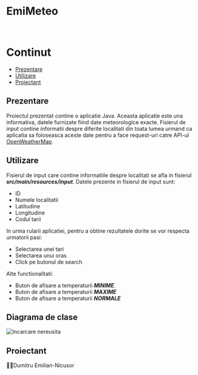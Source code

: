 # EmiMeteo
<br>



# Continut

 - [Prezentare](#prezentare)
 - [Utilizare](#utilizare)
 - [Proiectant](#proiectant)

## Prezentare
Proiectul prezentat contine o aplicatie Java. Aceasta aplicatie este una informativa, datele furnizate fiind date meteorologice exacte. Fisierul de input contine informatii despre diferite localitati din toata lumea urmand ca aplicatia sa foloseasca aceste date pentru a face request-uri catre API-ul [OpenWeatherMap]("https://openweathermap.org/api").

## Utilizare
Fisierul de input care contine informatiile despre localitati se afla in fisierul **_src/main/resources/input_**.
Datele prezente in fisierul de input sunt:

 - ID
 - Numele localitatii
 - Latitudine
 - Longitudine
 - Codul tarii
 
  In urma rularii aplicatiei, pentru a obtine rezultatele dorite se vor respecta urmatorii pasi:
  
 - Selectarea unei tari
 - Selectarea unui oras
 - Click pe butonul de search

Alte functionalitati:

 - Buton de afisare a temperaturii **_MINIME_**.
 - Buton de afisare a temperaturii **_MAXIME_**
 - Buton de afisare a temperaturii **_NORMALE_**


## Diagrama de clase

![Incarcare nereusita](Meteo/MeteoDiagram.png "Diagrama clase")
 

## Proiectant
:man_student:Dumitru Emilian-Nicusor



